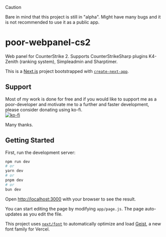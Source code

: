 > [!CAUTION]
> Bare in mind that this project is still in "alpha". Might have many bugs and it is not recommended to use it as a public app.

# poor-webpanel-cs2
Web panel for CounterStrike 2. Supports CounterStrikeSharp plugins K4-Zenith (ranking system), Simpleadmin and Sharptimer. 

This is a [Next.js](https://nextjs.org) project bootstrapped with [`create-next-app`](https://github.com/vercel/next.js/tree/canary/packages/create-next-app).

## Support
Most of my work is done for free and if you would like to support me as a poor-developer and motivate me to a further and faster development, please consider donating using ko-fi. <br/>
[![ko-fi](https://ko-fi.com/img/githubbutton_sm.svg)](https://ko-fi.com/H2H8TK0L9)

Many thanks. 

## Getting Started

First, run the development server:

```bash
npm run dev
# or
yarn dev
# or
pnpm dev
# or
bun dev
```

Open [http://localhost:3000](http://localhost:3000) with your browser to see the result.

You can start editing the page by modifying `app/page.js`. The page auto-updates as you edit the file.

This project uses [`next/font`](https://nextjs.org/docs/app/building-your-application/optimizing/fonts) to automatically optimize and load [Geist](https://vercel.com/font), a new font family for Vercel.


